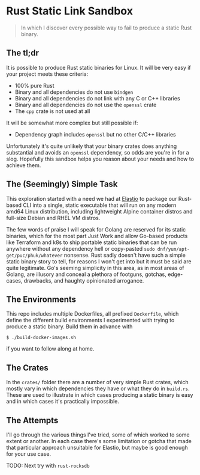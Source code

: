 # Rust Static Link Sandbox

> In which I discover every possible way to fail to produce a static Rust binary.

## The tl;dr

It is possible to produce Rust static binaries for Linux.  It will be very easy if your project meets these criteria:

* 100% pure Rust
* Binary and all dependencies do not use `bindgen`
* Binary and all dependencies do not link with any C or C++ libraries
* Binary and all dependencies do not use the `openssl` crate
* The `cpp` crate is not used at all

It will be somewhat more complex but still possible if:
* Dependency graph includes `openssl` but no other C/C++ libraries

Unfortunately it's quite unlikely that your binary crates does anything substantial and avoids an `openssl` dependency, so odds are you're in for a slog.  Hopefully this sandbox helps you reason about your needs and how to achieve them.

## The (Seemingly) Simple Task

This exploration started with a need we had at [Elastio](https://elastio.com) to package our Rust-based CLI into a single, static executable that will run on any modern amd64 Linux distribution, including lightweight Alpine container distros and full-size Debian and RHEL VM distros.

The few words of praise I will speak for Golang are reserved for its static binaries, which for the most part Just Work and allow Go-based products like Terraform and k8s to ship portable static binaries that can be run anywhere without any dependency hell or copy-pasted `sudo dnf/yum/apt-get/puc/phuk/whatever` nonsense.  Rust sadly doesn't have such a simple static binary story to tell, for reasons I won't get into but it must be said are quite legitimate.  Go's seeming simplicity in this area, as in most areas of Golang, are illusory and conceal a plethora of footguns, gotchas, edge-cases, drawbacks, and haughty opinionated arrogance.

## The Environments

This repo includes multiple Dockerfiles, all prefixed `Dockerfile`, which define the different build environments I experimented with trying to produce a static binary.  Build them in advance with

```shell
$ ./build-docker-images.sh
```

if you want to follow along at home.

## The Crates

In the `crates/` folder there are a number of very simple Rust crates, which mostly vary in which dependencies they have or what they do in `build.rs`.  These are used to illustrate in which cases producing a static binary is easy and in which cases it's practically impossible.

## The Attempts

I'll go through the various things I've tried, some of which worked to some extent or another.  In each case there's some limitation or gotcha that made that particular approach unsuitable for Elastio, but maybe is good enough for your use case.



TODO: Next try with `rust-rocksdb`
